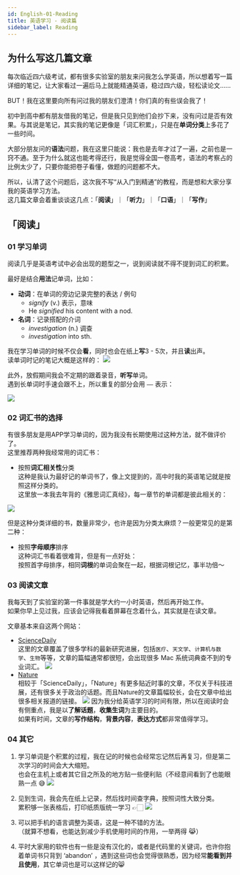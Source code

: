 ```yaml
---
id: English-01-Reading
title: 英语学习 - 阅读篇
sidebar_label: Reading
---
```


## 为什么写这几篇文章
每次临近四六级考试，都有很多实验室的朋友来问我怎么学英语，所以想着写一篇详细的笔记，让大家看过一遍后马上就能精通英语，稳过四六级，轻松读论文……

BUT！我在这里要向所有问过我的朋友们澄清！你们真的有些误会我了！

初中到高中都有朋友借我的笔记，但是我只见到他们会抄下来，没有问过是否有效果。与其说是笔记，其实我的笔记更像是「词汇积累」，只是在**单词分类**上多花了一些时间。    

大部分朋友问的**语法**问题，我在这里只能说：我也是去年才过了一遍，之前也是一窍不通。至于为什么就这也能考得还行，我是觉得全国一卷高考，语法的考察占的比例太少了，只要你能把卷子看懂，做题的问题都不大。

所以，认清了这个问题后，这次我不写“从入门到精通”的教程，而是想和大家分享我的英语学习方法。    
这几篇文章会着重谈谈这几点：「**阅读**」｜「**听力**」｜「**口语**」｜「**写作**」

## 「阅读」

### 01 学习单词
阅读几乎是英语考试中必会出现的题型之一，说到阅读就不得不提到词汇的积累。  

最好是结合**用法**记单词，比如：
- **动词**：在单词的旁边记录完整的表达 / 例句
  - *signify*   (v.) 表示，意味
  - He *signified* his content with a nod.
- **名词**：记录搭配的介词
  - *investigation* (n.) 调查
  - *investigation* into sth.

我在学习单词的时候不仅会**看**，同时也会在纸上**写**3 - 5次，并且**读**出声。  
读单词时记的笔记大概是这样的：
![](https://blog-imgbed-1304305361.cos.ap-guangzhou.myqcloud.com/01%20%E5%8D%95%E8%AF%8D%E7%AC%94%E8%AE%B0.jpg)

此外，放假期间我会不定期的跟着录音，**听写**单词。  
遇到长单词时手速会跟不上，所以重复的部分会用 ` —— ` 表示：

![](https://blog-imgbed-1304305361.cos.ap-guangzhou.myqcloud.com/02-Dictation.jpg)

### 02 词汇书的选择
有很多朋友是用APP学习单词的，因为我没有长期使用过这种方法，就不做评价了。  
这里推荐两种我经常用的词汇书：
- 按照**词汇相关性**分类  
这种是我认为最好记的单词书了，像上文提到的，高中时我的英语笔记就是按照这样分类的。  
这里放一本我去年背的《雅思词汇真经》，每一章节的单词都是彼此相关的：

![](https://blog-imgbed-1304305361.cos.ap-guangzhou.myqcloud.com/03%20%E8%AF%8D%E6%B1%87%E4%B9%A61.JPG)


但是这种分类详细的书，数量非常少，也许是因为分类太麻烦？一般更常见的是第二种：

- 按照**字母顺序**排序  
这种词汇书看着很难背，但是有一点好处：  
按照首字母排序，相同**词根**的单词会聚在一起，根据词根记忆，事半功倍～

### 03 阅读文章
我每天到了实验室的第一件事就是学大约一小时英语，然后再开始工作。  
如果你早上见过我，应该会记得我看着屏幕在念着什么，其实就是在读文章。

文章基本来自这两个网站：
- [ScienceDaily](https://www.sciencedaily.com)  
这里的文章覆盖了很多学科的最新研究进展，包括`医疗`、`天文学`、`计算机与数学`、`生物`等等，文章的篇幅通常都很短，会出现很多 Mac 系统词典查不到的专业词汇。
![](https://blog-imgbed-1304305361.cos.ap-guangzhou.myqcloud.com/06%20ScienceDaily.png)
- [Nature](https://www.nature.com)  
相较于「ScienceDaily」，「Nature」有更多贴近时事的文章，不仅关于科技进展，还有很多关于政治的话题。而且Nature的文章篇幅较长，会在文章中给出很多相关报道的链接。
![](https://blog-imgbed-1304305361.cos.ap-guangzhou.myqcloud.com/07%20Nature.png)
因为我分给英语学习的时间有限，所以在阅读时会有侧重点，我是以**了解话题**，**收集生词**为主要目的。   
如果有时间，文章的**写作结构**，**背景内容**，**表达方式**都非常值得学习。

### 04 其它
1. 学习单词是个积累的过程，我在记的时候也会经常忘记然后再复习，但是第二次学习的时间会大大缩短。  
也会在主机上或者其它目之所及的地方贴一些便利贴（不经意间看到了也能眼熟一点 😅
![](https://blog-imgbed-1304305361.cos.ap-guangzhou.myqcloud.com/04%20%E4%BE%BF%E5%88%A9%E8%B4%B4.JPG)

2. 见到生词，我会先在纸上记录，然后找时间查字典，按照词性大致分类。  
累积够一张表格后，打印纸质版统一学习 👉🏻
 ![](https://blog-imgbed-1304305361.cos.ap-guangzhou.myqcloud.com/05%20Vocabulary.png)

3. 可以把手机的语言调整为英语，这是一种不错的方法。  
（就算不想看，也能达到减少手机使用时间的作用，一举两得 😹）

4. 平时大家用的软件也有一些是没有汉化的，或者是代码里的关键词，也许你抱着单词书只背到 ‘abandon’ ，遇到这些词也会觉得很熟悉，因为经常**能看到并且使用**，其它单词也是可以这样记的😸






